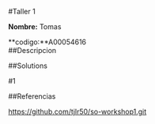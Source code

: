 #Taller 1

**Nombre:** Tomas  

**codigo:**A00054616  
##Descripcion  










##Solutions  

#1








##Referencias

https://github.com/tjlr50/so-workshop1.git





